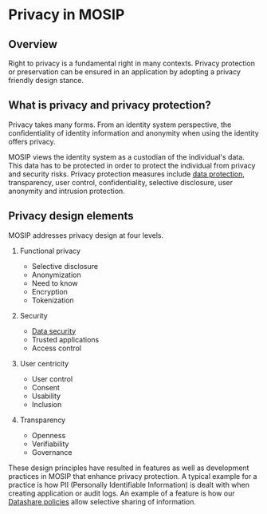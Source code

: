 # Privacy in MOSIP

## Overview
Right to privacy is a fundamental right in many contexts. Privacy protection or preservation can be ensured in an application by adopting a privacy friendly design stance.

## What is privacy and privacy protection?
Privacy takes many forms. From an identity system perspective, the confidentiality of identity information and anonymity when using the identity offers privacy. 

MOSIP views the identity system as a custodian of the individual's data. This data has to be protected in order to protect the individual from privacy and security risks. Privacy protection measures include [data protection](data-protection.md), transparency, user control, confidentiality, selective disclosure, user anonymity and intrusion protection.

## Privacy design elements
MOSIP addresses privacy design at four levels.

1. Functional privacy
    * Selective disclosure
    * Anonymization
    * Need to know
    * Encryption 
    * Tokenization

2. Security
    * [Data security](data-protection.md)
    * Trusted applications
    * Access control

3. User centricity
    * User control
    * Consent
    * Usability
    * Inclusion

4. Transparency
    * Openness
    * Verifiability
    * Governance

These design principles have resulted in features as well as development practices in MOSIP that enhance privacy protection. A typical example for a practice is how PII (Personally Identifiable Information) is dealt with when creating application or audit logs. An example of a feature is how our [Datashare policies](partners.md#partner-policies) allow selective sharing of information.
